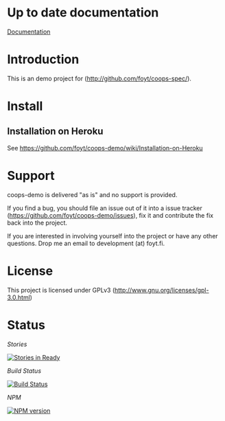 Up to date documentation
========================

[Documentation](http://github.com/foyt/coops-demo/)

Introduction
============

This is an demo project for (http://github.com/foyt/coops-spec/). 

Install
=======

Installation on Heroku
--------

See https://github.com/foyt/coops-demo/wiki/Installation-on-Heroku

Support
=========

coops-demo is delivered "as is" and no support is provided. 

If you find a bug, you should file an issue out of it into a issue tracker (https://github.com/foyt/coops-demo/issues), fix it and contribute the fix back into the project.

If you are interested in involving yourself into the project or have any other questions. Drop me an email to development (at) foyt.fi.

License
=======

This project is licensed under GPLv3 (http://www.gnu.org/licenses/gpl-3.0.html)

Status
======

*Stories*

[![Stories in Ready](https://badge.waffle.io/foyt/coops-demo.png?label=ready&title=Ready)](https://waffle.io/foyt/coops-demo)

*Build Status*

[![Build Status](https://travis-ci.org/foyt/coops-demo.png?branch=master)](https://travis-ci.org/foyt/coops-demo)

*NPM*

[![NPM version](https://badge.fury.io/js/coops-demo.png)](http://badge.fury.io/js/coops-demo)
